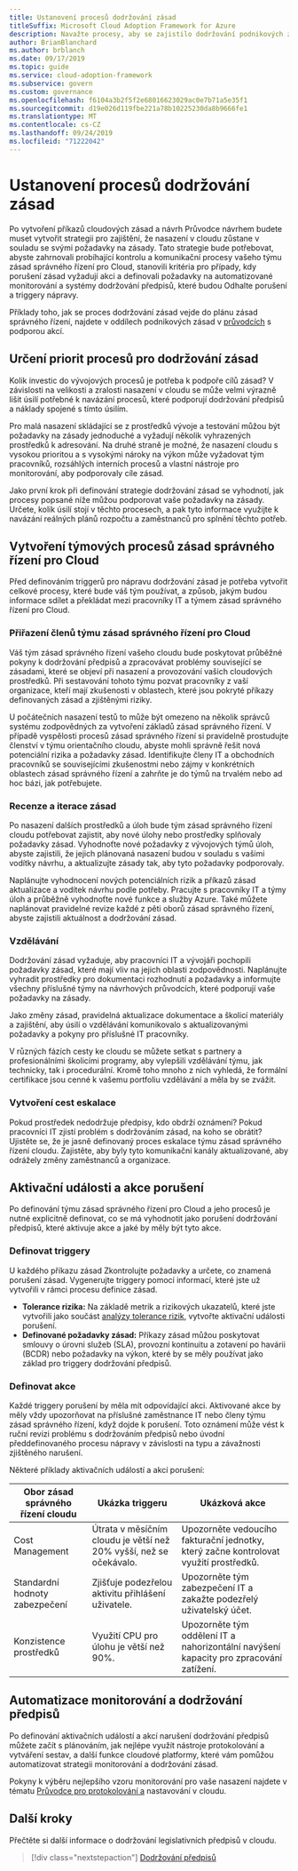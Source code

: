 ```yaml
---
title: Ustanovení procesů dodržování zásad
titleSuffix: Microsoft Cloud Adoption Framework for Azure
description: Navažte procesy, aby se zajistilo dodržování podnikových zásad.
author: BrianBlanchard
ms.author: brblanch
ms.date: 09/17/2019
ms.topic: guide
ms.service: cloud-adoption-framework
ms.subservice: govern
ms.custom: governance
ms.openlocfilehash: f6104a3b2f5f2e68016623029ac0e7b71a5e35f1
ms.sourcegitcommit: d19e026d119fbe221a78b10225230da8b9666fe1
ms.translationtype: MT
ms.contentlocale: cs-CZ
ms.lasthandoff: 09/24/2019
ms.locfileid: "71222042"
---
```

<!-- markdownlint-disable MD026 -->

# <a name="establish-policy-adherence-processes"></a>Ustanovení procesů dodržování zásad

Po vytvoření příkazů cloudových zásad a návrh Průvodce návrhem budete muset vytvořit strategii pro zajištění, že nasazení v cloudu zůstane v souladu se svými požadavky na zásady. Tato strategie bude potřebovat, abyste zahrnovali probíhající kontrolu a komunikační procesy vašeho týmu zásad správného řízení pro Cloud, stanovili kritéria pro případy, kdy porušení zásad vyžadují akci a definovali požadavky na automatizované monitorování a systémy dodržování předpisů, které budou Odhalte porušení a triggery nápravy.

Příklady toho, jak se proces dodržování zásad vejde do plánu zásad správného řízení, najdete v oddílech podnikových zásad v [průvodcích](../guides/index.md) s podporou akcí.

## <a name="prioritize-policy-adherence-processes"></a>Určení priorit procesů pro dodržování zásad

Kolik investic do vývojových procesů je potřeba k podpoře cílů zásad? V závislosti na velikosti a zralosti nasazení v cloudu se může velmi výrazně lišit úsilí potřebné k navázání procesů, které podporují dodržování předpisů a náklady spojené s tímto úsilím.

Pro malá nasazení skládající se z prostředků vývoje a testování můžou být požadavky na zásady jednoduché a vyžadují několik vyhrazených prostředků k adresování. Na druhé straně je možné, že nasazení cloudu s vysokou prioritou a s vysokými nároky na výkon může vyžadovat tým pracovníků, rozsáhlých interních procesů a vlastní nástroje pro monitorování, aby podporovaly cíle zásad.

Jako první krok při definování strategie dodržování zásad se vyhodnotí, jak procesy popsané níže můžou podporovat vaše požadavky na zásady. Určete, kolik úsilí stojí v těchto procesech, a pak tyto informace využijte k navázání reálných plánů rozpočtu a zaměstnanců pro splnění těchto potřeb.

## <a name="establish-cloud-governance-team-processes"></a>Vytvoření týmových procesů zásad správného řízení pro Cloud

Před definováním triggerů pro nápravu dodržování zásad je potřeba vytvořit celkové procesy, které bude váš tým používat, a způsob, jakým budou informace sdílet a překládat mezi pracovníky IT a týmem zásad správného řízení pro Cloud.

### <a name="assign-cloud-governance-team-members"></a>Přiřazení členů týmu zásad správného řízení pro Cloud

Váš tým zásad správného řízení vašeho cloudu bude poskytovat průběžné pokyny k dodržování předpisů a zpracovávat problémy související se zásadami, které se objeví při nasazení a provozování vašich cloudových prostředků. Při sestavování tohoto týmu pozvat pracovníky z vaší organizace, kteří mají zkušenosti v oblastech, které jsou pokryté příkazy definovaných zásad a zjištěnými riziky.

U počátečních nasazení testů to může být omezeno na několik správců systému zodpovědných za vytvoření základů zásad správného řízení. V případě vyspělosti procesů zásad správného řízení si pravidelně prostudujte členství v týmu orientačního cloudu, abyste mohli správně řešit nová potenciální rizika a požadavky zásad. Identifikujte členy IT a obchodních pracovníků se souvisejícími zkušenostmi nebo zájmy v konkrétních oblastech zásad správného řízení a zahrňte je do týmů na trvalém nebo ad hoc bázi, jak potřebujete.

### <a name="reviews-and-policy-iteration"></a>Recenze a iterace zásad

Po nasazení dalších prostředků a úloh bude tým zásad správného řízení cloudu potřebovat zajistit, aby nové úlohy nebo prostředky splňovaly požadavky zásad. Vyhodnoťte nové požadavky z vývojových týmů úloh, abyste zajistili, že jejich plánovaná nasazení budou v souladu s vašimi vodítky návrhu, a aktualizujte zásady tak, aby tyto požadavky podporovaly.

Naplánujte vyhodnocení nových potenciálních rizik a příkazů zásad aktualizace a vodítek návrhu podle potřeby. Pracujte s pracovníky IT a týmy úloh a průběžně vyhodnoťte nové funkce a služby Azure. Také můžete naplánovat pravidelné revize každé z pěti oborů zásad správného řízení, abyste zajistili aktuálnost a dodržování zásad.

### <a name="education"></a>Vzdělávání

Dodržování zásad vyžaduje, aby pracovníci IT a vývojáři pochopili požadavky zásad, které mají vliv na jejich oblasti zodpovědnosti. Naplánujte vyhradit prostředky pro dokumentaci rozhodnutí a požadavky a informujte všechny příslušné týmy na návrhových průvodcích, které podporují vaše požadavky na zásady.

Jako změny zásad, pravidelná aktualizace dokumentace a školicí materiály a zajištění, aby úsilí o vzdělávání komunikovalo s aktualizovanými požadavky a pokyny pro příslušné IT pracovníky.

V různých fázích cesty ke cloudu se můžete setkat s partnery a profesionálními školicími programy, aby vylepšili vzdělávání týmu, jak technicky, tak i procedurální. Kromě toho mnoho z nich vyhledá, že formální certifikace jsou cenné k vašemu portfoliu vzdělávání a měla by se zvážit.

### <a name="establish-escalation-paths"></a>Vytvoření cest eskalace

Pokud prostředek nedodržuje předpisy, kdo obdrží oznámení? Pokud pracovníci IT zjistí problém s dodržováním zásad, na koho se obrátit? Ujistěte se, že je jasně definovaný proces eskalace týmu zásad správného řízení cloudu. Zajistěte, aby byly tyto komunikační kanály aktualizované, aby odrážely změny zaměstnanců a organizace.

## <a name="violation-triggers-and-actions"></a>Aktivační události a akce porušení

Po definování týmu zásad správného řízení pro Cloud a jeho procesů je nutné explicitně definovat, co se má vyhodnotit jako porušení dodržování předpisů, které aktivuje akce a jaké by měly být tyto akce.

### <a name="define-triggers"></a>Definovat triggery

U každého příkazu zásad Zkontrolujte požadavky a určete, co znamená porušení zásad. Vygenerujte triggery pomocí informací, které jste už vytvořili v rámci procesu definice zásad.

- **Tolerance rizika:** Na základě metrik a rizikových ukazatelů, které jste vytvořili jako součást [analýzy tolerance rizik](./risk-tolerance.md), vytvořte aktivační události porušení.
- **Definované požadavky zásad:** Příkazy zásad můžou poskytovat smlouvy o úrovni služeb (SLA), provozní kontinuitu a zotavení po havárii (BCDR) nebo požadavky na výkon, které by se měly používat jako základ pro triggery dodržování předpisů.

### <a name="define-actions"></a>Definovat akce

Každé triggery porušení by měla mít odpovídající akci. Aktivované akce by měly vždy upozorňovat na příslušné zaměstnance IT nebo členy týmu zásad správného řízení, když dojde k porušení. Toto oznámení může vést k ruční revizi problému s dodržováním předpisů nebo úvodní předdefinovaného procesu nápravy v závislosti na typu a závažnosti zjištěného narušení.

Některé příklady aktivačních událostí a akcí porušení:

| Obor zásad správného řízení cloudu | Ukázka triggeru | Ukázková akce |
|-----------------------------|----------------|---------------|
| Cost Management | Útrata v měsíčním cloudu je větší než 20% vyšší, než se očekávalo. | Upozorněte vedoucího fakturační jednotky, který začne kontrolovat využití prostředků. |
| Standardní hodnoty zabezpečení | Zjišťuje podezřelou aktivitu přihlášení uživatele. | Upozorněte tým zabezpečení IT a zakažte podezřelý uživatelský účet. |
| Konzistence prostředků | Využití CPU pro úlohu je větší než 90%. | Upozorněte tým oddělení IT a nahorizontální navýšení kapacity pro zpracování zatížení. |

## <a name="monitoring-and-compliance-automation"></a>Automatizace monitorování a dodržování předpisů

Po definování aktivačních událostí a akcí narušení dodržování předpisů můžete začít s plánováním, jak nejlépe využít nástroje protokolování a vytváření sestav, a další funkce cloudové platformy, které vám pomůžou automatizovat strategii monitorování a dodržování zásad.

Pokyny k výběru nejlepšího vzoru monitorování pro vaše nasazení najdete v tématu [Průvodce pro protokolování a](../../decision-guides/logging-and-reporting/index.md) nastavování v cloudu.

## <a name="next-steps"></a>Další kroky

Přečtěte si další informace o dodržování legislativních předpisů v cloudu.

> [!div class="nextstepaction"]
> [Dodržování předpisů](./regulatory-compliance.md)
